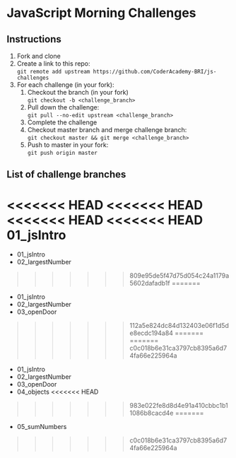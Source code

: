 # JavaScript Morning Challenges

## Instructions
1. Fork and clone
2. Create a link to this repo: <br/>
   `git remote add upstream https://github.com/CoderAcademy-BRI/js-challenges`
3. For each challenge (in your fork):
    1. Checkout the branch (in your fork)<br/>
     `git checkout -b <challenge_branch>`
    3. Pull down the challenge: <br/>
     `git pull --no-edit upstream <challenge_branch>`
    4. Complete the challenge
    5. Checkout master branch and merge challenge branch:<br/>
    `git checkout master && git merge <challenge_branch>`
    1. Push to master in your fork:<br/>
     `git push origin master`

## List of challenge branches
<<<<<<< HEAD
<<<<<<< HEAD
<<<<<<< HEAD
<<<<<<< HEAD
01_jsIntro
=======
* 01_jsIntro
* 02_largestNumber
>>>>>>> 809e95de5f47d75d054c24a1179a5602dafadb1f
=======
* 01_jsIntro
* 02_largestNumber
* 03_openDoor
>>>>>>> 112a5e824dc84d132403e06f1d5de8ecdc194a84
=======
=======
>>>>>>> c0c018b6e31ca3797cb8395a6d74fa66e225964a
* 01_jsIntro
* 02_largestNumber
* 03_openDoor
* 04_objects
<<<<<<< HEAD
>>>>>>> 983e022fe8d8d4e91a410cbbc1b11086b8cacd4e
=======
* 05_sumNumbers
>>>>>>> c0c018b6e31ca3797cb8395a6d74fa66e225964a
